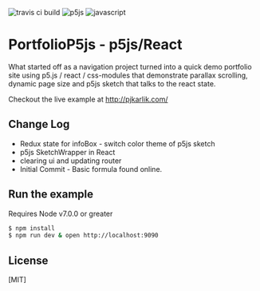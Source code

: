 ![travis ci build](https://travis-ci.org/pjkarlik/PortfolioP5js.svg?branch=master)
![p5js](https://img.shields.io/badge/p5js-5.6-brightgreen.svg) ![javascript](https://img.shields.io/badge/es6-bable-yellow.svg)

# PortfolioP5js - p5js/React

  What started off as a navigation project turned into a quick demo portfolio site using p5.js / react / css-modules
  that demonstrate parallax scrolling, dynamic page size and p5js sketch that talks to the react state.


  Checkout the live example at http://pjkarlik.com/


## Change Log
  * Redux state for infoBox - switch color theme of p5js sketch
  * p5js SketchWrapper in React
  * clearing ui and updating router
  * Initial Commit - Basic formula found online.

## Run the example
  Requires Node v7.0.0 or greater

```bash
$ npm install
$ npm run dev & open http://localhost:9090
```

## License

[MIT]
